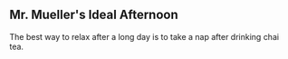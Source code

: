 ## Mr. Mueller's Ideal Afternoon
The best way to relax after a long day is to take a nap after drinking chai tea.